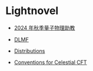 # Lightnovel

* [2024 年秋季量子物理助教](lightnovel/2024-fall-quantum-physics-TA.md)

* [DLMF](lightnovel/DLMF.md)

* [Distributions](lightnovel/distribution.md)

* [Conventions for Celestial CFT](lightnovel/CCFTconvention.md)
